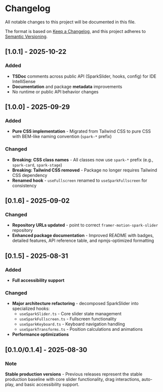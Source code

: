 # Changelog

All notable changes to this project will be documented in this file.

The format is based on [Keep a Changelog](https://keepachangelog.com/en/1.0.0/),
and this project adheres to [Semantic Versioning](https://semver.org/spec/v2.0.0.html).

## [1.0.1] - 2025-10-22

### Added

- **TSDoc** comments across public API (SparkSlider, hooks, config) for IDE IntelliSense
- **Documentation** and package **metadata** improvements
- No runtime or public API behavior changes

## [1.0.0] - 2025-09-29

### Added

- **Pure CSS implementation** - Migrated from Tailwind CSS to pure CSS with BEM-like naming convention (`spark-*` prefix)

### Changed

- **Breaking: CSS class names** - All classes now use `spark-*` prefix (e.g., `spark-card`, `spark-stage`)
- **Breaking: Tailwind CSS removed** - Package no longer requires Tailwind CSS dependency
- **Renamed hook** - `useFullscreen` renamed to `useSparkFullscreen` for consistency

## [0.1.6] - 2025-09-02

### Changed

- **Repository URLs updated** - point to correct `framer-motion-spark-slider` repository
- **Enhanced package documentation** - Improved README with badges, detailed features, API reference table, and npmjs-optimized formatting

## [0.1.5] - 2025-08-31

### Added

- **Full accessibility support**

### Changed

- **Major architecture refactoring** - decomposed SparkSlider into specialized hooks:
  - `useSparkSlider.ts` - Core slider state management
  - `useSparkFullscreen.ts` - Fullscreen functionality
  - `useSparkKeyboard.ts` - Keyboard navigation handling
  - `useSparkTransforms.ts` - Position calculations and animations
- **Performance optimizations**

## [0.1.0/0.1.4] - 2025-08-30

### Note

**Stable production versions** - Previous releases represent the stable production baseline with core slider functionality, drag interactions, auto-play, and basic accessibility support.
